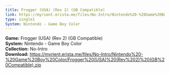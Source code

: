 ```yaml
---
title: Frogger (USA) (Rev 2) (GB Compatible)
link: https://myrient.erista.me/files/No-Intro/Nintendo%20-%20Game%20Boy%20Color/Frogger%20(USA)%20(Rev%202)%20(GB%20Compatible).zip
type: single1
System: Nintendo - Game Boy Color
---
```

<b>Game:</b> Frogger (USA) (Rev 2) (GB Compatible)<br>
<b>System:</b> Nintendo - Game Boy Color<br>
<b>Collection:</b> No-Intro<br>
<b>Download:</b> https://myrient.erista.me/files/No-Intro/Nintendo%20-%20Game%20Boy%20Color/Frogger%20(USA)%20(Rev%202)%20(GB%20Compatible).zip